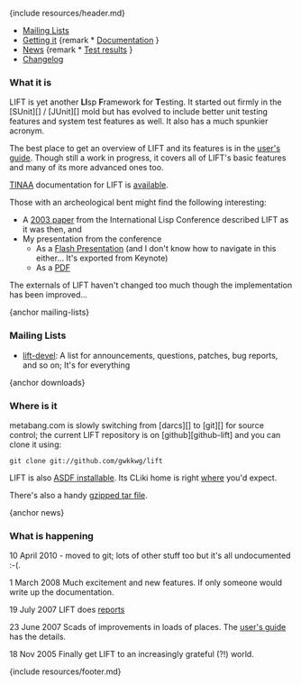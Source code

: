 {include resources/header.md}

<div class="contents">
<div class="system-links">

  * [Mailing Lists][3]
  * [Getting it][4]
{remark  * [Documentation][5] }
  * [News][6]
{remark  * [Test results][tr] }
  * [Changelog][7]

   [3]: #mailing-lists
   [4]: #downloads
   [5]: documentation/ "documentation link"
   [6]: #news
   [7]: changelog.html
   [tr]: test-report.html
   
</div>
<div class="system-description">

### What it is

LIFT is yet another **LI**sp **F**ramework for **T**esting.
It started out firmly in the [SUnit][] / [JUnit][] mold but
has evolved to include better unit testing features and
system test features as well. It also has a much spunkier
acronym.

The best place to get an overview of LIFT and its features is
in the [user's guide][8]. Though still a work in progress, it
covers all of LIFT's basic features and many of its more
advanced ones too.

   [8]: user-guide.html (LIFT User's Guide)

[TINAA][9] documentation for LIFT is [available][10].

   [9]: http://common-lisp.net/project/tinaa/
   [10]: http://common-lisp.net/project/lift/documentation/

Those with an archeological bent might find the following interesting:

  * A [2003 paper][11] from the International Lisp Conference described LIFT as it was then, and 
  * My presentation from the conference
    * As a [Flash Presentation][12] (and I don't know how to navigate in this either... It's exported from Keynote)
    * As a [PDF][13]

   [11]: assets/test-framework.pdf
   [12]: assets/ILC-2003-Presentation.swf
   [13]: assets/ILC-2003-Presentation.pdf

The externals of LIFT haven't changed too much though the implementation has been improved...

{anchor mailing-lists}

### Mailing Lists

  * [lift-devel][15]: A list for announcements, questions, patches, bug reports, and so on; It's for everything

   [15]: http://common-lisp.net/cgi-bin/mailman/listinfo/lift-devel

{anchor downloads}

### Where is it

metabang.com is slowly switching from [darcs][] to [git][]
for source control; the current LIFT repository is on
[github][github-lift] and you can clone it using:

    git clone git://github.com/gwkkwg/lift

LIFT is also [ASDF installable][18]. Its CLiki home is right
[where][19] you'd expect.

   [18]: http://www.cliki.net/asdf-install
   [19]: http://www.cliki.net/lift

There's also a handy [gzipped tar file][20].

   [20]: http://common-lisp.net/project/lift/lift_latest.tar.gz

{anchor news}

### What is happening

10 April 2010 - moved to git; lots of other stuff too but it's all undocumented :-(.

1 March 2008 
Much excitement and new features. If only someone would write up the documentation.

19 July 2007 
LIFT does [reports][tr]

23 June 2007
Scads of improvements in loads of places. The [user's guide][21] has the details.

   [21]: user-guide.html (LIFT User's Guide)

18 Nov 2005
Finally get LIFT to an increasingly grateful (?!) world.

</div>
</div>

{include resources/footer.md}

